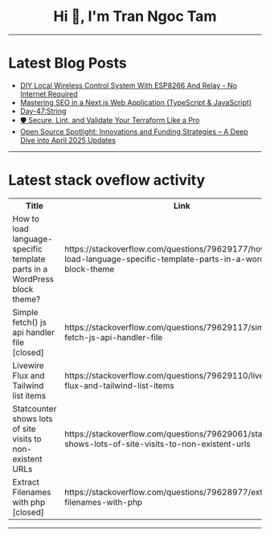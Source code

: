 <h1 align="center">Hi 👋, I'm Tran Ngoc Tam</h1>

---

# Latest Blog Posts 
<!-- BLOG-POST-LIST:START -->
- [DIY Local Wireless Control System With ESP8266 And Relay - No Internet Required](https://dev.to/payamhn/diy-local-wireless-control-system-with-esp8266-and-relay-no-internet-required-2jn5)
- [Mastering SEO in a Next.js Web Application &lpar;TypeScript &amp; JavaScript&rpar;](https://dev.to/hbkabir004/mastering-seo-in-a-nextjs-web-application-typescript-javascript-1ah9)
- [Day-47:String](https://dev.to/pavithra_c_butterfly/day-47string-5f3)
- [🛡️ Secure, Lint, and Validate Your Terraform Like a Pro](https://dev.to/aws-builders/secure-lint-and-validate-your-terraform-like-a-pro-26jo)
- [Open Source Spotlight: Innovations and Funding Strategies – A Deep Dive into April 2025 Updates](https://dev.to/bobcars/open-source-spotlight-innovations-and-funding-strategies-a-deep-dive-into-april-2025-updates-4a8e)
<!-- BLOG-POST-LIST:END -->

---

# Latest stack oveflow activity
<table>
  <tr><th>Title</th><th>Link</th></tr>
  <!-- STACKOVERFLOW:START --><tr><td>How to load language-specific template parts in a WordPress block theme?</td><td>https://stackoverflow.com/questions/79629177/how-to-load-language-specific-template-parts-in-a-wordpress-block-theme</td></tr><tr><td>Simple fetch&lpar;&rpar; js api handler file [closed]</td><td>https://stackoverflow.com/questions/79629117/simple-fetch-js-api-handler-file</td></tr><tr><td>Livewire Flux and Tailwind list items</td><td>https://stackoverflow.com/questions/79629110/livewire-flux-and-tailwind-list-items</td></tr><tr><td>Statcounter shows lots of site visits to non-existent URLs</td><td>https://stackoverflow.com/questions/79629061/statcounter-shows-lots-of-site-visits-to-non-existent-urls</td></tr><tr><td>Extract Filenames with php [closed]</td><td>https://stackoverflow.com/questions/79628977/extract-filenames-with-php</td></tr><!-- STACKOVERFLOW:END -->
</table>

---


